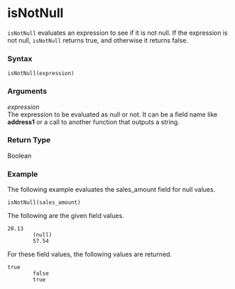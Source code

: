 # isNotNull<a name="isNotNull-function"></a>

`isNotNull` evaluates an expression to see if it is not null\. If the expression is not null, `isNotNull` returns true, and otherwise it returns false\.

### Syntax<a name="isNotNull-function-syntax"></a>

```
isNotNull(expression)
```

### Arguments<a name="isNotNull-function-arguments"></a>

 *expression*   
The expression to be evaluated as null or not\. It can be a field name like **address1** or a call to another function that outputs a string\. 

### Return Type<a name="isNotNull-function-return-type"></a>

Boolean

### Example<a name="isNotNull-function-example"></a>

The following example evaluates the sales\_amount field for null values\.

```
isNotNull(sales_amount)
```

The following are the given field values\.

```
20.13
        (null)
        57.54
```

For these field values, the following values are returned\.

```
true
        false
        true
```